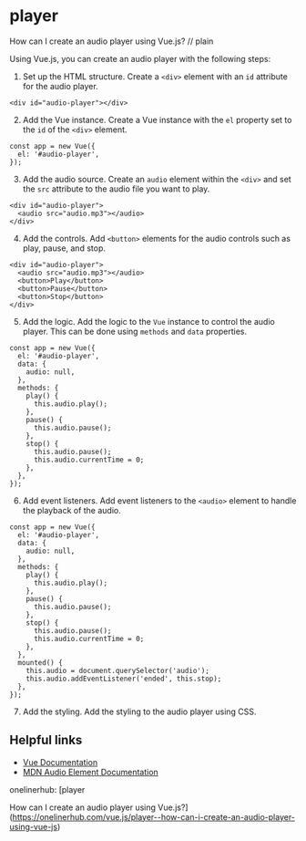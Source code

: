 # player

How can I create an audio player using Vue.js?
// plain

Using Vue.js, you can create an audio player with the following steps:

1. Set up the HTML structure. Create a `<div>` element with an `id` attribute for the audio player.
```
<div id="audio-player"></div>
```

2. Add the Vue instance. Create a Vue instance with the `el` property set to the `id` of the `<div>` element.
```
const app = new Vue({
  el: '#audio-player',
});
```

3. Add the audio source. Create an `audio` element within the `<div>` and set the `src` attribute to the audio file you want to play.
```
<div id="audio-player">
  <audio src="audio.mp3"></audio>
</div>
```

4. Add the controls. Add `<button>` elements for the audio controls such as play, pause, and stop.
```
<div id="audio-player">
  <audio src="audio.mp3"></audio>
  <button>Play</button>
  <button>Pause</button>
  <button>Stop</button>
</div>
```

5. Add the logic. Add the logic to the `Vue` instance to control the audio player. This can be done using `methods` and `data` properties.
```
const app = new Vue({
  el: '#audio-player',
  data: {
    audio: null,
  },
  methods: {
    play() {
      this.audio.play();
    },
    pause() {
      this.audio.pause();
    },
    stop() {
      this.audio.pause();
      this.audio.currentTime = 0;
    },
  },
});
```

6. Add event listeners. Add event listeners to the `<audio>` element to handle the playback of the audio.
```
const app = new Vue({
  el: '#audio-player',
  data: {
    audio: null,
  },
  methods: {
    play() {
      this.audio.play();
    },
    pause() {
      this.audio.pause();
    },
    stop() {
      this.audio.pause();
      this.audio.currentTime = 0;
    },
  },
  mounted() {
    this.audio = document.querySelector('audio');
    this.audio.addEventListener('ended', this.stop);
  },
});
```

7. Add the styling. Add the styling to the audio player using CSS.

## Helpful links
- [Vue Documentation](https://vuejs.org/v2/guide/)
- [MDN Audio Element Documentation](https://developer.mozilla.org/en-US/docs/Web/HTML/Element/audio)

onelinerhub: [player

How can I create an audio player using Vue.js?](https://onelinerhub.com/vue.js/player--how-can-i-create-an-audio-player-using-vue-js)